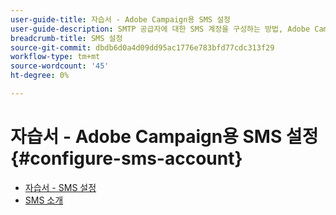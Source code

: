 ```yaml
---
user-guide-title: 자습서 - Adobe Campaign용 SMS 설정
user-guide-description: SMTP 공급자에 대한 SMS 계정을 구성하는 방법, Adobe Campaign에서 SMS를 처리하는 방법, 구성을 분석 및 해결하는 방법을 알아봅니다. 
breadcrumb-title: SMS 설정
source-git-commit: dbdb6d0a4d09dd95ac1776e783bfd77cdc313f29
workflow-type: tm+mt
source-wordcount: '45'
ht-degree: 0%

---
```



# 자습서 - Adobe Campaign용 SMS 설정 {#configure-sms-account}

+ [자습서 - SMS 설정](/help/tutorial-sms/overview.md)
+ [SMS 소개](/help/tutorial-sms/introduction-to-sms.md)
